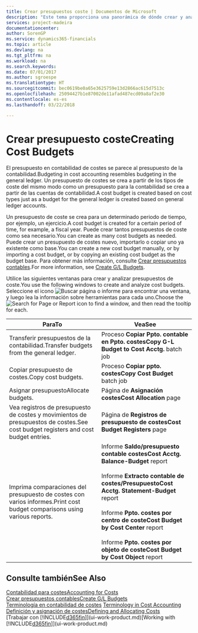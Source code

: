 ```yaml
---
title: Crear presupuestos coste | Documentos de Microsoft
description: "Este tema proporciona una panorámica de dónde crear y analizar presupuestos de costes."
services: project-madeira
documentationcenter: 
author: SorenGP
ms.service: dynamics365-financials
ms.topic: article
ms.devlang: na
ms.tgt_pltfrm: na
ms.workload: na
ms.search.keywords: 
ms.date: 07/01/2017
ms.author: sgroespe
ms.translationtype: HT
ms.sourcegitcommit: bec0619be0a65e3625759e13d2866ac615d7513c
ms.openlocfilehash: 25094427b1e87002de11afad487ecd09a8af2e30
ms.contentlocale: es-es
ms.lasthandoff: 03/22/2018

---
```

# <a name="creating-cost-budgets"></a><span data-ttu-id="e4732-103">Crear presupuesto coste</span><span class="sxs-lookup"><span data-stu-id="e4732-103">Creating Cost Budgets</span></span>
<span data-ttu-id="e4732-104">El presupuesto en contabilidad de costes se parece al presupuesto de la contabilidad.</span><span class="sxs-lookup"><span data-stu-id="e4732-104">Budgeting in cost accounting resembles budgeting in the general ledger.</span></span> <span data-ttu-id="e4732-105">Un presupuesto de costes se crea a partir de los tipos de coste del mismo modo como un presupuesto para la contabilidad se crea a partir de las cuentas de contabilidad.</span><span class="sxs-lookup"><span data-stu-id="e4732-105">A cost budget is created based on cost types just as a budget for the general ledger is created based on general ledger accounts.</span></span>  

<span data-ttu-id="e4732-106">Un presupuesto de coste se crea para un determinado periodo de tiempo, por ejemplo, un ejercicio.</span><span class="sxs-lookup"><span data-stu-id="e4732-106">A cost budget is created for a certain period of time, for example, a fiscal year.</span></span> <span data-ttu-id="e4732-107">Puede crear tantos presupuestos de coste como sea necesario.</span><span class="sxs-lookup"><span data-stu-id="e4732-107">You can create as many cost budgets as needed.</span></span> <span data-ttu-id="e4732-108">Puede crear un presupuesto de costes nuevo, importarlo o copiar uno ya existente como base.</span><span class="sxs-lookup"><span data-stu-id="e4732-108">You can create a new cost budget manually, or by importing a cost budget, or by copying an existing cost budget as the budget base.</span></span> <span data-ttu-id="e4732-109">Para obtener más información, consulte [Crear presupuestos contables](finance-how-create-budgets.md).</span><span class="sxs-lookup"><span data-stu-id="e4732-109">For more information, see [Create G/L Budgets](finance-how-create-budgets.md).</span></span>

<span data-ttu-id="e4732-110">Utilice las siguientes ventanas para crear y analizar presupuestos de coste.</span><span class="sxs-lookup"><span data-stu-id="e4732-110">You use the following windows to create and analyze cost budgets.</span></span> <span data-ttu-id="e4732-111">Seleccione el icono ![Buscar página o informe](media/ui-search/search_small.png "icono Buscar página o informe") para encontrar una ventana, y luego lea la información sobre herramientas para cada uno.</span><span class="sxs-lookup"><span data-stu-id="e4732-111">Choose the ![Search for Page or Report](media/ui-search/search_small.png "Search for Page or Report icon") icon to find a window, and then read the tooltip for each.</span></span>

|<span data-ttu-id="e4732-112">Para</span><span class="sxs-lookup"><span data-stu-id="e4732-112">To</span></span>|<span data-ttu-id="e4732-113">Vea</span><span class="sxs-lookup"><span data-stu-id="e4732-113">See</span></span>|  
|--------|---------|  
|<span data-ttu-id="e4732-114">Transferir presupuestos de la contabilidad.</span><span class="sxs-lookup"><span data-stu-id="e4732-114">Transfer budgets from the general ledger.</span></span>|<span data-ttu-id="e4732-115">Proceso **Copiar Ppto. contable en Ppto. costes**</span><span class="sxs-lookup"><span data-stu-id="e4732-115">**Copy G-L Budget to Cost Acctg.** batch job</span></span>|  
|<span data-ttu-id="e4732-116">Copiar presupuesto de costes.</span><span class="sxs-lookup"><span data-stu-id="e4732-116">Copy cost budgets.</span></span>|<span data-ttu-id="e4732-117">Proceso **Copiar ppto. costes**</span><span class="sxs-lookup"><span data-stu-id="e4732-117">**Copy Cost Budget** batch job</span></span>|  
|<span data-ttu-id="e4732-118">Asignar presupuesto</span><span class="sxs-lookup"><span data-stu-id="e4732-118">Allocate budgets.</span></span>|<span data-ttu-id="e4732-119">Página de **Asignación costes**</span><span class="sxs-lookup"><span data-stu-id="e4732-119">**Cost Allocation** page</span></span>|  
|<span data-ttu-id="e4732-120">Vea registros de presupuesto de costes y movimientos de presupuestos de costes.</span><span class="sxs-lookup"><span data-stu-id="e4732-120">See cost budget registers and cost budget entries.</span></span>|<span data-ttu-id="e4732-121">Página de **Registros de presupuesto de costes**</span><span class="sxs-lookup"><span data-stu-id="e4732-121">**Cost Budget Registers** page</span></span>|  
|<span data-ttu-id="e4732-122">Imprima comparaciones del presupuesto de costes con varios informes.</span><span class="sxs-lookup"><span data-stu-id="e4732-122">Print cost budget comparisons using various reports.</span></span>|<span data-ttu-id="e4732-123">Informe **Saldo/presupuesto contable costes**</span><span class="sxs-lookup"><span data-stu-id="e4732-123">**Cost Acctg. Balance-Budget** report</span></span><br /><br /> <span data-ttu-id="e4732-124">Informe **Extracto contable de costes/Presupuesto**</span><span class="sxs-lookup"><span data-stu-id="e4732-124">**Cost Acctg. Statement-Budget** report</span></span><br /><br /> <span data-ttu-id="e4732-125">Informe **Ppto. costes por centro de coste**</span><span class="sxs-lookup"><span data-stu-id="e4732-125">**Cost Budget by Cost Center** report</span></span><br /><br /> <span data-ttu-id="e4732-126">Informe **Ppto. costes por objeto de coste**</span><span class="sxs-lookup"><span data-stu-id="e4732-126">**Cost Budget by Cost Object** report</span></span>|  

## <a name="see-also"></a><span data-ttu-id="e4732-127">Consulte también</span><span class="sxs-lookup"><span data-stu-id="e4732-127">See Also</span></span>  
[<span data-ttu-id="e4732-128">Contabilidad para costes</span><span class="sxs-lookup"><span data-stu-id="e4732-128">Accounting for Costs</span></span>](finance-manage-cost-accounting.md)  
[<span data-ttu-id="e4732-129">Crear presupuestos contables</span><span class="sxs-lookup"><span data-stu-id="e4732-129">Create G/L Budgets</span></span>](finance-how-create-budgets.md)  
<span data-ttu-id="e4732-130">[Terminología en contabilidad de costes](finance-terminology-in-cost-accounting.md) </span><span class="sxs-lookup"><span data-stu-id="e4732-130">[Terminology in Cost Accounting](finance-terminology-in-cost-accounting.md) </span></span>  
[<span data-ttu-id="e4732-131">Definición y asignación de costes</span><span class="sxs-lookup"><span data-stu-id="e4732-131">Defining and Allocating Costs</span></span>](finance-define-and-allocate-costs.md)  
<span data-ttu-id="e4732-132">[Trabajar con [!INCLUDE[d365fin](includes/d365fin_md.md)]](ui-work-product.md)</span><span class="sxs-lookup"><span data-stu-id="e4732-132">[Working with [!INCLUDE[d365fin](includes/d365fin_md.md)]](ui-work-product.md)</span></span>

